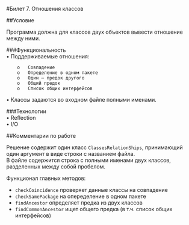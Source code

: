 #Билет 7. Отношения классов

##Условие

Программа должна для классов двух объектов вывести отношение между ними.

###Функциональность  
•	Поддерживаемые отношения:

        o	Совпадение
        o	Определение в одном пакете
        o	Один — предок другого
        o	Общий предок
        o	Список общих интерфейсов
•	Классы задаются во входном файле полными именами.

###Технологии  
•	Reflection  
•	I/O


##Комментарии по работе

Решение содержит один класс `ClassesRelationShips`, принимающий один аргумент в виде строки с названием файла.  
В файле содержится строка с полными именами двух классов, разделенных между собой пробелом.

Функционал главных методов:  
- `checkCoincidence` проверяет данные классы на совпадение
- `checkSamePackage` на опеределение в одном пакете
- `findAncestor` определяет предка из двух классов
- `findCommonAncestor` ищет общего предка (в т.ч. список общих интерфейсов)
